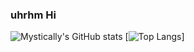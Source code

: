 ### uhrhm Hi

![Mystically's GitHub stats](https://github-readme-stats-mystically11.vercel.app/api?username=Mystically11&show_icons=true&theme=aura)
[![Top Langs](https://github-readme-stats-mystically11.vercel.app/api/top-langs/?username=Mystically11&layout=compact)]




<!--
**Mystically11/Mystically11** is a ✨ _special_ ✨ repository because its `README.md` (this file) appears on your GitHub profile.

Here are some ideas to get you started:

- 🔭 I’m currently working on ...
- 🌱 I’m currently learning ...
- 👯 I’m looking to collaborate on ...
- 🤔 I’m looking for help with ...
- 💬 Ask me about ...
- 📫 How to reach me: ...
- 😄 Pronouns: ...
- ⚡ Fun fact: ...
-->
